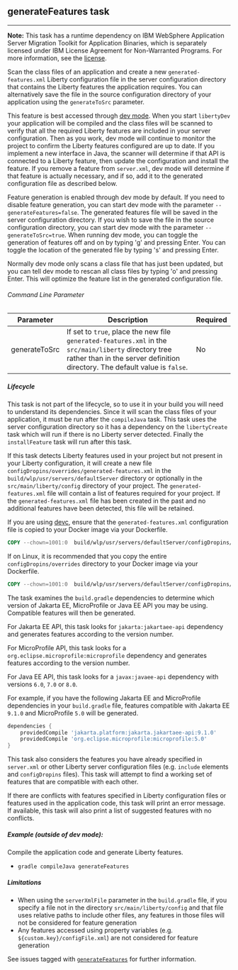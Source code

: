 ## generateFeatures task
---

**Note:** This task has a runtime dependency on IBM WebSphere Application Server Migration Toolkit for Application Binaries, which is separately licensed under  IBM License Agreement for Non-Warranted Programs. For more information, see the [license](https://public.dhe.ibm.com/ibmdl/export/pub/software/websphere/wasdev/license/wamt).

Scan the class files of an application and create a new `generated-features.xml` Liberty configuration file in the server configuration directory that contains the Liberty features the application requires. You can alternatively save the file in the source configuration directory of your application using the `generateToSrc` parameter. 

This feature is best accessed through [dev mode](libertyDev.md). When you start `libertyDev` your application will be compiled and the class files will be scanned to verify that all the required Liberty features are included in your server configuration. Then as you work, dev mode will continue to monitor the project to confirm the Liberty features configured are up to date. If you implement a new interface in Java, the scanner will determine if that API is connected to a Liberty feature, then update the configuration and install the feature. If you remove a feature from `server.xml`, dev mode will determine if that feature is actually necessary, and if so, add it to the generated configuration file as described below.

Feature generation is enabled through dev mode by default. If you need to disable feature generation, you can start dev mode with the parameter `--generateFeatures=false`. The generated features file will be saved in the server configuration directory. If you wish to save the file in the source configuration directory, you can start dev mode with the parameter `--generateToSrc=true`. When running dev mode, you can toggle the generation of features off and on by typing 'g' and pressing Enter. You can toggle the location of the generated file by typing 's' and pressing Enter.

Normally dev mode only scans a class file that has just been updated, but you can tell dev mode to rescan all class files by typing 'o' and pressing Enter. This will optimize the feature list in the generated configuration file.

###### Command Line Parameter

| Parameter | Description | Required |
| --------  | ----------- | -------  |
| generateToSrc  | If set to `true`, place the new file `generated-features.xml` in the `src/main/liberty` directory tree rather than in the server definition directory. The default value is `false`.| No |

##### Lifecycle

This task is not part of the lifecycle, so to use it in your build you will need to understand its dependencies. Since it will scan the class files of your application, it must be run after the `compileJava` task. This task uses the server configuration directory so it has a dependency on the `libertyCreate` task which will run if there is no Liberty server detected. Finally the `installFeature` task will run after this task.

If this task detects Liberty features used in your project but not present in your Liberty configuration, it will create a new file `configDropins/overrides/generated-features.xml` in the `build/wlp/usr/servers/defaultServer` directory or optionally in the `src/main/liberty/config` directory of your project. The `generated-features.xml` file will contain a list of features required for your project. If the `generated-features.xml` file has been created in the past and no additional features have been detected, this file will be retained.

If you are using [devc](libertyDev.md#libertydevc-task-container-mode), ensure that the `generated-features.xml` configuration file is copied to your Docker image via your Dockerfile.
```dockerfile
COPY --chown=1001:0  build/wlp/usr/servers/defaultServer/configDropins/overrides/generated-features.xml /config/configDropins/overrides/
```
If on Linux, it is recommended that you copy the entire `configDropins/overrides` directory to your Docker image via your Dockerfile.
```dockerfile
COPY --chown=1001:0  build/wlp/usr/servers/defaultServer/configDropins/overrides /config/configDropins/overrides
```

The task examines the `build.gradle` dependencies to determine which version of Jakarta EE, MicroProfile or Java EE API you may be using. Compatible features will then be generated.

For Jakarta EE API, this task looks for `jakarta:jakartaee-api` dependency and generates features according to the version number.

For MicroProfile API, this task looks for a `org.eclipse.microprofile:microprofile` dependency and generates features according to the version number.

For Java EE API, this task looks for a `javax:javaee-api` dependency with versions `6.0`, `7.0` or `8.0`.

For example, if you have the following Jakarta EE and MicroProfile dependencies in your `build.gradle` file, features compatible with Jakarta EE `9.1.0` and MicroProfile `5.0` will be generated.
```groovy
dependencies {
    providedCompile 'jakarta.platform:jakarta.jakartaee-api:9.1.0'
    providedCompile 'org.eclipse.microprofile:microprofile:5.0'
}
```

This task also considers the features you have already specified in `server.xml` or other Liberty server configuration files (e.g. `include` elements and `configDropins` files). This task will attempt to find a working set of features that are compatible with each other.

If there are conflicts with features specified in Liberty configuration files or features used in the application code, this task will print an error message. If available, this task will also print a list of suggested features with no conflicts.

##### Example (outside of dev mode):

Compile the application code and generate Liberty features.
* `gradle compileJava generateFeatures`

##### Limitations

* When using the `serverXmlFile` parameter in the `build.gradle` file, if you specify a file not in the directory `src/main/liberty/config` and that file uses relative paths to include other files, any features in those files will not be considered for feature generation
* Any features accessed using property variables (e.g. `${custom.key}/configFile.xml`) are not considered for feature generation

See issues tagged with [`generateFeatures`](https://github.com/OpenLiberty/ci.gradle/issues?q=is%3Aissue+is%3Aopen+label%3AgenerateFeatures) for further information.
